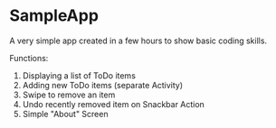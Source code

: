 # SampleApp

A very simple app created in a few hours to show basic coding skills.

Functions:
1. Displaying a list of ToDo items
1. Adding new ToDo items (separate Activity)
1. Swipe to remove an item
1. Undo recently removed item on Snackbar Action
1. Simple "About" Screen

